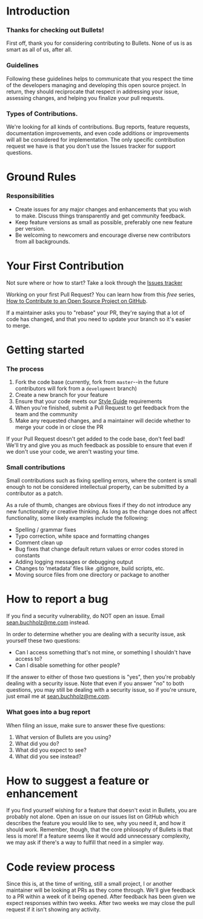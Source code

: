 # Introduction

### Thanks for checking out Bullets!

First off, thank you for considering contributing to Bullets. None of us is as smart as all of us, after all.


### Guidelines

Following these guidelines helps to communicate that you respect the time of the developers managing and developing this open source project. In return, they should reciprocate that respect in addressing your issue, assessing changes, and helping you finalize your pull requests.

### Types of Contributions.

We're looking for all kinds of contributions. Bug reports, feature requests, documentation improvements, and even code additions or improvements will all be considered for implementation. The only specific contribution request we have is that you don't use the Issues tracker for support questions.

# Ground Rules
### Responsibilities

* Create issues for any major changes and enhancements that you wish to make. Discuss things transparently and get community feedback.
* Keep feature versions as small as possible, preferably one new feature per version.
* Be welcoming to newcomers and encourage diverse new contributors from all backgrounds.

# Your First Contribution

Not sure where or how to start? Take a look through the [Issues tracker](https://github.com/seanbuchholz/webappint/issues)

Working on your first Pull Request? You can learn how from this *free* series, [How to Contribute to an Open Source Project on GitHub](https://egghead.io/series/how-to-contribute-to-an-open-source-project-on-github).

If a maintainer asks you to "rebase" your PR, they're saying that a lot of code has changed, and that you need to update your branch so it's easier to merge.

# Getting started
### The process

1. Fork the code base (currently, fork from `master`--in the future contributors will fork from a `development` branch)
2. Create a new branch for your feature
3. Ensure that your code meets our [Style Guide](https://github.com/seanbuchholz/webappint/style-guide) requirements
4. When you're finished, submit a Pull Request to get feedback from the team and the community
5. Make any requested changes, and a maintainer will decide whether to merge your code in or close the PR

If your Pull Request doesn't get added to the code base, don't feel bad! We'll try and give you as much feedback as possible to ensure that even if we don't use your code, we aren't wasting your time.

### Small contributions

Small contributions such as fixing spelling errors, where the content is small enough to not be considered intellectual property, can be submitted by a contributor as a patch.

As a rule of thumb, changes are obvious fixes if they do not introduce any new functionality or creative thinking. As long as the change does not affect functionality, some likely examples include the following:
* Spelling / grammar fixes
* Typo correction, white space and formatting changes
* Comment clean up
* Bug fixes that change default return values or error codes stored in constants
* Adding logging messages or debugging output
* Changes to ‘metadata’ files like .gitignore, build scripts, etc.
* Moving source files from one directory or package to another

# How to report a bug

 If you find a security vulnerability, do NOT open an issue. Email sean.buchholz@me.com instead.

In order to determine whether you are dealing with a security issue, ask yourself these two questions:
* Can I access something that's not mine, or something I shouldn't have access to?
* Can I disable something for other people?

If the answer to either of those two questions is "yes", then you're probably dealing with a security issue. Note that even if you answer "no" to both questions, you may still be dealing with a security issue, so if you're unsure, just email me at sean.buchholz@me.com.

### What goes into a bug report

When filing an issue, make sure to answer these five questions:

1. What version of Bullets are you using?
2. What did you do?
3. What did you expect to see?
4. What did you see instead?

# How to suggest a feature or enhancement

If you find yourself wishing for a feature that doesn't exist in Bullets, you are probably not alone. Open an issue on our issues list on GitHub which describes the feature you would like to see, why you need it, and how it should work. Remember, though, that the core philosophy of Bullets is that less is more! If a feature seems like it would add unnecessary complexity, we may ask if there's a way to fulfill that need in a simpler way.

# Code review process

Since this is, at the time of writing, still a small project, I or another maintainer will be looking at PRs as they come through. We'll give feedback to a PR within a week of it being opened. After feedback has been given we expect responses within two weeks. After two weeks we may close the pull request if it isn't showing any activity.

<!-- # Community
If there are other channels you use besides GitHub to discuss contributions, mention them here. You can also list the author, maintainers, and/or contributors here, or set expectations for response time.

> You can chat with the core team on https://gitter.im/cucumber/cucumber. We try to have office hours on Fridays.

[source: [cucumber-ruby](https://github.com/cucumber/cucumber-ruby/blob/master/CONTRIBUTING.md#talking-with-other-devs)] **Need more inspiration?**
 [1] [Chef](https://github.com/chef/chef/blob/master/CONTRIBUTING.md#-developer-office-hours) [2] [Cookiecutter](https://github.com/audreyr/cookiecutter#community)

# BONUS: Code, commit message and labeling conventions
These sections are not necessary, but can help streamline the contributions you receive.

### Explain your preferred style for code, if you have any.

**Need inspiration?** [1] [Requirejs](http://requirejs.org/docs/contributing.html#codestyle) [2] [Elasticsearch](https://github.com/elastic/elasticsearch/blob/master/CONTRIBUTING.md#contributing-to-the-elasticsearch-codebase)

### Explain if you use any commit message conventions.

**Need inspiration?** [1] [Angular](https://github.com/angular/material/blob/master/CONTRIBUTING.md#-git-commit-guidelines) [2] [Node.js](https://github.com/nodejs/node/blob/master/CONTRIBUTING.md#step-3-commit)

### Explain if you use any labeling conventions for issues.

**Need inspiration?** [1] [StandardIssueLabels](https://github.com/wagenet/StandardIssueLabels#standardissuelabels) [2] [Atom](https://github.com/atom/atom/blob/master/CONTRIBUTING.md#issue-and-pull-request-labels) -->